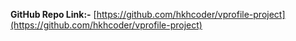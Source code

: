 **GitHub Repo Link:-** [https://github.com/hkhcoder/vprofile-project](https://github.com/hkhcoder/vprofile-project)

